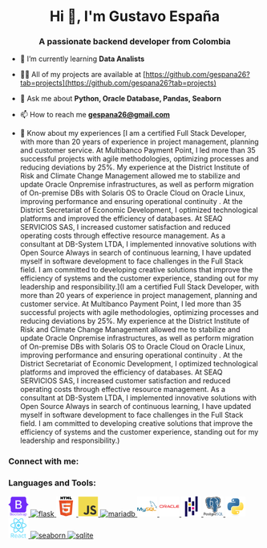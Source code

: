 <h1 align="center">Hi 👋, I'm Gustavo España</h1>
<h3 align="center">A passionate backend developer from Colombia</h3>

- 🌱 I’m currently learning **Data Analists**

- 👨‍💻 All of my projects are available at [https://github.com/gespana26?tab=projects](https://github.com/gespana26?tab=projects)

- 💬 Ask me about **Python, Oracle Database, Pandas, Seaborn**

- 📫 How to reach me **gespana26@gmail.com**

- 📄 Know about my experiences [I am a certified Full Stack Developer, with more than 20 years of experience in project management, planning and customer service. At Multibanco Payment Point, I led more than 35 successful projects with agile methodologies, optimizing processes and reducing deviations by 25%. My experience at the District Institute of Risk and Climate Change Management allowed me to stabilize and update Oracle Onpremise infrastructures, as well as perform migration of On-premise DBs with Solaris OS to Oracle Cloud on Oracle Linux, improving performance and ensuring operational continuity . At the District Secretariat of Economic Development, I optimized technological platforms and improved the efficiency of databases. At SEAQ SERVICIOS SAS, I increased customer satisfaction and reduced operating costs through effective resource management. As a consultant at DB-System LTDA, I implemented innovative solutions with Open Source Always in search of continuous learning, I have updated myself in software development to face challenges in the Full Stack field. I am committed to developing creative solutions that improve the efficiency of systems and the customer experience, standing out for my leadership and responsibility.](I am a certified Full Stack Developer, with more than 20 years of experience in project management, planning and customer service. At Multibanco Payment Point, I led more than 35 successful projects with agile methodologies, optimizing processes and reducing deviations by 25%. My experience at the District Institute of Risk and Climate Change Management allowed me to stabilize and update Oracle Onpremise infrastructures, as well as perform migration of On-premise DBs with Solaris OS to Oracle Cloud on Oracle Linux, improving performance and ensuring operational continuity . At the District Secretariat of Economic Development, I optimized technological platforms and improved the efficiency of databases. At SEAQ SERVICIOS SAS, I increased customer satisfaction and reduced operating costs through effective resource management. As a consultant at DB-System LTDA, I implemented innovative solutions with Open Source Always in search of continuous learning, I have updated myself in software development to face challenges in the Full Stack field. I am committed to developing creative solutions that improve the efficiency of systems and the customer experience, standing out for my leadership and responsibility.)

<h3 align="left">Connect with me:</h3>
<p align="left">
</p>

<h3 align="left">Languages and Tools:</h3>
<p align="left"> <a href="https://getbootstrap.com" target="_blank" rel="noreferrer"> <img src="https://raw.githubusercontent.com/devicons/devicon/master/icons/bootstrap/bootstrap-plain-wordmark.svg" alt="bootstrap" width="40" height="40"/> </a> <a href="https://flask.palletsprojects.com/" target="_blank" rel="noreferrer"> <img src="https://www.vectorlogo.zone/logos/pocoo_flask/pocoo_flask-icon.svg" alt="flask" width="40" height="40"/> </a> <a href="https://www.w3.org/html/" target="_blank" rel="noreferrer"> <img src="https://raw.githubusercontent.com/devicons/devicon/master/icons/html5/html5-original-wordmark.svg" alt="html5" width="40" height="40"/> </a> <a href="https://developer.mozilla.org/en-US/docs/Web/JavaScript" target="_blank" rel="noreferrer"> <img src="https://raw.githubusercontent.com/devicons/devicon/master/icons/javascript/javascript-original.svg" alt="javascript" width="40" height="40"/> </a> <a href="https://mariadb.org/" target="_blank" rel="noreferrer"> <img src="https://www.vectorlogo.zone/logos/mariadb/mariadb-icon.svg" alt="mariadb" width="40" height="40"/> </a> <a href="https://www.mysql.com/" target="_blank" rel="noreferrer"> <img src="https://raw.githubusercontent.com/devicons/devicon/master/icons/mysql/mysql-original-wordmark.svg" alt="mysql" width="40" height="40"/> </a> <a href="https://www.oracle.com/" target="_blank" rel="noreferrer"> <img src="https://raw.githubusercontent.com/devicons/devicon/master/icons/oracle/oracle-original.svg" alt="oracle" width="40" height="40"/> </a> <a href="https://pandas.pydata.org/" target="_blank" rel="noreferrer"> <img src="https://raw.githubusercontent.com/devicons/devicon/2ae2a900d2f041da66e950e4d48052658d850630/icons/pandas/pandas-original.svg" alt="pandas" width="40" height="40"/> </a> <a href="https://www.postgresql.org" target="_blank" rel="noreferrer"> <img src="https://raw.githubusercontent.com/devicons/devicon/master/icons/postgresql/postgresql-original-wordmark.svg" alt="postgresql" width="40" height="40"/> </a> <a href="https://www.python.org" target="_blank" rel="noreferrer"> <img src="https://raw.githubusercontent.com/devicons/devicon/master/icons/python/python-original.svg" alt="python" width="40" height="40"/> </a> <a href="https://reactjs.org/" target="_blank" rel="noreferrer"> <img src="https://raw.githubusercontent.com/devicons/devicon/master/icons/react/react-original-wordmark.svg" alt="react" width="40" height="40"/> </a> <a href="https://seaborn.pydata.org/" target="_blank" rel="noreferrer"> <img src="https://seaborn.pydata.org/_images/logo-mark-lightbg.svg" alt="seaborn" width="40" height="40"/> </a> <a href="https://www.sqlite.org/" target="_blank" rel="noreferrer"> <img src="https://www.vectorlogo.zone/logos/sqlite/sqlite-icon.svg" alt="sqlite" width="40" height="40"/> </a> </p>
